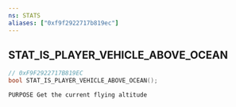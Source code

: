```yaml
---
ns: STATS
aliases: ["0xf9f2922717b819ec"]
---
```

## STAT_IS_PLAYER_VEHICLE_ABOVE_OCEAN

```c
// 0xF9F2922717B819EC
bool STAT_IS_PLAYER_VEHICLE_ABOVE_OCEAN();
```

```
PURPOSE Get the current flying altitude
```
